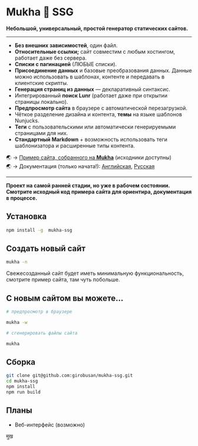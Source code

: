 # Mukha 🌝 SSG

**Небольшой, универсальный, простой генератор статических сайтов.**

---

- **Без внешних зависимостей**, один файл.
- **Относительные ссылки;** сайт совместим с любым хостингом, работает даже без сервера.
- **Списки с пагинацией** (ЛЮБЫЕ списки).
- **Присоединение данных** и базовые преобразования данных. Данные можно использовать в шаблонах, контенте и передавать в клиентские скрипты.
- **Генерация страниц из данных** — декларативный синтаксис.
- Интегрированный **поиск Lunr** (работает даже при открытии страницы локально).
- **Предпросмотр сайта** в браузере с автоматической перезагрузкой.
- Чёткое разделение дизайна и контента, **темы** на языке шаблонов Nunjucks.
- **Теги** с пользовательскими или автоматически генерируемыми страницами для них.
- **Стандартный Markdown** + возможность использовать теги шаблонизатора и расширенные типы контента.

🌏 → [Пример сайта, собранного на **Mukha**](https://girobusan.github.io/mukha-basic-site/) (исходники доступны)  
🌏 → Документация (только начата!): [Английская](https://mukha.surge.sh/en), [Русская](https://mukha.surge.sh/ru)

---

**Проект на самой ранней стадии, но уже в рабочем состоянии.
Смотрите исходный код примера сайта для ориентира, документация в процессе.**

## Установка

```bash
npm install -g  mukha-ssg
```

## Создать новый сайт

```bash
mukha -n
```

Свежесозданный сайт будет иметь минимальную функциональность,
смотрите пример сайта, там чуть побольше.

## С новым сайтом вы можете...

```bash
# предпросмотр в браузере

mukha -w

# сгенерировать файлы сайта

mukha

```

## Сборка

```bash
git clone git@github.com:girobusan/mukha-ssg.git
cd mukha-ssg
npm install
npm run build
```

## Планы

- Веб-интерфейс (возможно)

मुख
